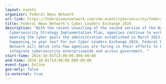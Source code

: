 ```yaml
---
layout: events
organizer: Federal News Network
url-link: https://federalnewsnetwork.com/cme-event/cybersecurity/federal-news-networks-cyber-leaders-exchange-2024/
title: Federal News Network’s Cyber Leaders Exchange 2024
description: "With the recent unveiling of the second version of the National
  Cybersecurity Strategy Implementation Plan, agencies continue to work on
  meeting the cyber goals the administration established in March 2023. What’s
  happening in year two? For our Cyber Leaders Exchange 2024, Federal News
  Network will delve into how agencies are faring in their efforts to better
  integrate cybersecurity enterprisewide and across government. "
start-time: 2024-10-01T13:00:00.000-00:00
end-time: 2024-10-01T14:00:00.000-00:00
event-type: Online
gov-only: false
is-external: true
---
```

